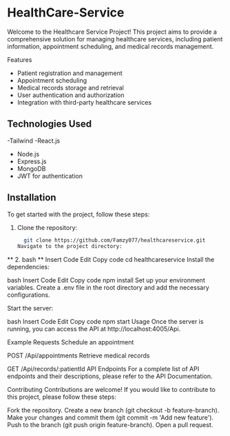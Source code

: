 # HealthCare-Service
Welcome to the Healthcare Service Project! 
This project aims to provide a comprehensive solution for managing healthcare services, including patient information, appointment scheduling, and medical records management.

Features

- Patient registration and management
- Appointment scheduling
- Medical records storage and retrieval
- User authentication and authorization
- Integration with third-party healthcare services

## Technologies Used

-Tailwind
-React.js
- Node.js
- Express.js
- MongoDB
- JWT for authentication

## Installation

To get started with the project, follow these steps:

1. Clone the repository:
   ```bash
     git clone https://github.com/Famzy077/healthcareservice.git
   Navigate to the project directory:
**
2. bash
** Insert Code
Edit
Copy code
cd healthcareservice
Install the dependencies:

bash
Insert Code
Edit
Copy code
npm install
Set up your environment variables. Create a .env file in the root directory and add the necessary configurations.

Start the server:

bash
Insert Code
Edit
Copy code
npm start
Usage
Once the server is running, you can access the API at http://localhost:4005/Api.

Example Requests
Schedule an appointment

POST /Api/appointments
Retrieve medical records

GET /Api/records/:patientId
API Endpoints
For a complete list of API endpoints and their descriptions, please refer to the API Documentation.

Contributing
Contributions are welcome! If you would like to contribute to this project, please follow these steps:

Fork the repository.
Create a new branch (git checkout -b feature-branch).
Make your changes and commit them (git commit -m 'Add new feature').
Push to the branch (git push origin feature-branch).
Open a pull request.
